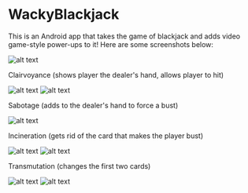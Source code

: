 # WackyBlackjack
This is an Android app that takes the game of blackjack and adds video game-style power-ups to it!
Here are some screenshots below:

![alt text](https://github.com/y0shK/WackyBlackjack/blob/dev/app/src/main/res/drawable/title_screen.PNG)

Clairvoyance (shows player the dealer's hand, allows player to hit)

![alt text](https://github.com/y0shK/WackyBlackjack/blob/dev/app/src/main/res/drawable/clairvoyance_before.PNG) ![alt text](https://github.com/y0shK/WackyBlackjack/blob/dev/app/src/main/res/drawable/clairvoyance_after.PNG)

Sabotage (adds to the dealer's hand to force a bust)

![alt text](https://github.com/y0shK/WackyBlackjack/blob/dev/app/src/main/res/drawable/sabotage_png.PNG)

Incineration (gets rid of the card that makes the player bust)

![alt text](https://github.com/y0shK/WackyBlackjack/blob/dev/app/src/main/res/drawable/incineration_before.PNG) ![alt text](https://github.com/y0shK/WackyBlackjack/blob/dev/app/src/main/res/drawable/incineration_after.PNG)

Transmutation (changes the first two cards)

![alt text](https://github.com/y0shK/WackyBlackjack/blob/dev/app/src/main/res/drawable/transmutation_before.PNG) ![alt text](https://github.com/y0shK/WackyBlackjack/blob/dev/app/src/main/res/drawable/transmutation_after.PNG)
